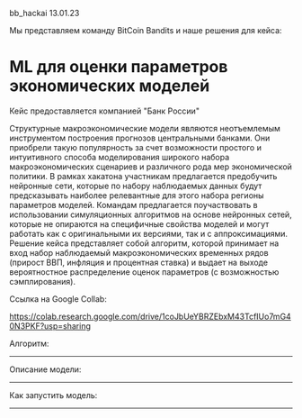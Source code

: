 bb_hackai 13.01.23

Мы представляем команду BitCoin Bandits и наше решения для кейса:

# ML для оценки параметров экономических моделей

Кейс предоставляется компанией "Банк России"

Структурные макроэкономические модели являются неотъемлемым инструментом построения прогнозов центральными банками. Они приобрели такую популярность за счет возможности простого и интуитивного способа моделирования широкого набора макроэкономических сценариев и различного рода мер экономической политики. В рамках хакатона участникам предлагается предобучить нейронные сети, которые по набору наблюдаемых данных будут предсказывать наиболее релевантные для этого набора регионы параметров моделей. Командам предлагается поучаствовать в использовании симуляционных алгоритмов на основе нейронных сетей, которые не опираются на специфичные свойства моделей и могут работать как с оригинальными их версиями, так и с аппроксимациями. Решение кейса представляет собой алгоритм, которой принимает на вход набор наблюдаемый макроэкономических временных рядов (прирост ВВП, инфляция и процентная ставка) и выдает на выходе вероятностное распределение оценок параметров (с возможностью сэмплирования).

Ссылка на Google Collab:

https://colab.research.google.com/drive/1coJbUeYBRZEbxM43TcfIUo7mG40N3PKF?usp=sharing

Алгоритм: 

---

Описание модели:

---

Как запустить модель: 

---